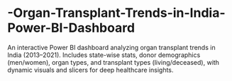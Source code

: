 # -Organ-Transplant-Trends-in-India-Power-BI-Dashboard
An interactive Power BI dashboard analyzing organ transplant trends in India (2013–2021). Includes state-wise stats, donor demographics (men/women), organ types, and transplant types (living/deceased), with dynamic visuals and slicers for deep healthcare insights.
